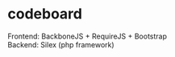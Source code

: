 codeboard
=========

Frontend: BackboneJS + RequireJS + Bootstrap <br/>
Backend: Silex (php framework)

